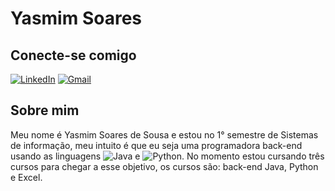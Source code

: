 # Yasmim Soares
## Conecte-se comigo
[![LinkedIn](https://img.shields.io/badge/LinkedIn-0077B5?style=for-the-badge&logo=linkedin&logoColor=white)](https://www.linkedin.com/in/yasmim-soares-de-sousa-a74135254/)
[![Gmail](https://img.shields.io/badge/Gmail-333333?style=for-the-badge&logo=gmail&logoColor=red)](mailto:yasmimsousa251@gamil.com)
## Sobre mim
Meu nome é Yasmim Soares de Sousa e estou no 1° semestre de Sistemas de informação, meu intuito é que eu seja uma programadora back-end usando as linguagens ![Java](https://img.shields.io/badge/java-%23ED8B00.svg?style=for-the-badge&logo=openjdk&logoColor=white) e ![Python](https://img.shields.io/badge/python-3670A0?style=for-the-badge&logo=python&logoColor=ffdd54). 
No momento estou cursando três cursos para chegar a esse objetivo, os cursos são: back-end Java, Python e Excel.
